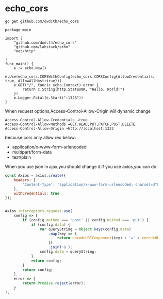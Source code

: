 # echo_cors

```go get github.com/dwdcth/echo_cors```

```golang
package main

import (
	"github.com/dwdcth/echo_cors"
	"github.com/labstack/echo"
	"net/http"

)
func main() {
	e := echo.New()
	e.Use(echo_cors.CORSWithConfig(echo_cors.CORSConfig{AllowCredentials: true, AllowAllHost:true}))
	e.GET("/", func(c echo.Context) error {
		return c.String(http.StatusOK, "Hello, World!")
	})
	e.Logger.Fatal(e.Start(":1323"))
}
```

When request options,Access-Control-Allow-Origin will dynamic change 
```
Access-Control-Allow-Credentials →true
Access-Control-Allow-Methods →GET,HEAD,PUT,PATCH,POST,DELETE
Access-Control-Allow-Origin →http://localhost:1323
```

becouse cors only allow req below:
- application/x-www-form-urlencoded
- multipart/form-data
- text/plain

When you use json in ajax,you should change it.If you use axios,you can do:
```js
const Axios = axios.create({
    headers: {
        'Content-Type': 'application/x-www-form-urlencoded; charset=UTF-8'
    },
    withCredentials: true
});


Axios.interceptors.request.use(
    config => {
        if (config.method === 'post' || config.method === 'put') {
            if (config.data) {
                var queryString = Object.keys(config.data)
                    .map(key => {
                        return encodeURIComponent(key) + '=' + encodeURIComponent(config.data[key]);
                    })
                    .join('&');
                config.data = queryString;
            }
            return config;
        }
        return config;
    },
    error => {
        return Promise.reject(error);
    }
);
```

